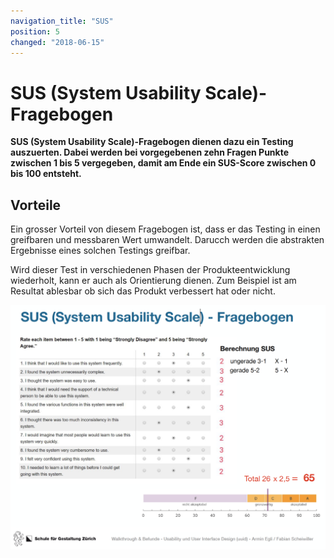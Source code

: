 ```yaml
---
navigation_title: "SUS"
position: 5
changed: "2018-06-15"
---
```


# SUS (System Usability Scale)-Fragebogen

**SUS (System Usability Scale)-Fragebogen dienen dazu ein Testing auszuerten. Dabei werden bei vorgegebenen zehn Fragen Punkte zwischen 1 bis 5 vergegeben, damit am Ende ein SUS-Score zwischen 0 bis 100 entsteht.**

## Vorteile
Ein grosser Vorteil von diesem Fragebogen ist, dass er das Testing in einen greifbaren und messbaren Wert umwandelt. Darucch werden die abstrakten Ergebnisse eines solchen Testings greifbar. 

Wird dieser Test in verschiedenen Phasen der Produkteentwicklung wiederholt, kann er auch als Orientierung dienen. Zum Beispiel ist am Resultat ablesbar ob sich das Produkt verbessert hat oder nicht.

![SUS](_media/SUS.png)